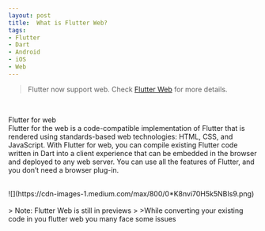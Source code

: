 ```yaml
---
layout: post
title:  What is Flutter Web?
tags:
- Flutter
- Dart
- Android
- iOS
- Web
---
```


> Flutter now support web. Check [Flutter Web](https://flutter.dev/web) for more details.
<br>
<p>Flutter for web<br>
Flutter for the web is a code-compatible implementation of Flutter that is rendered using standards-based web technologies: HTML, CSS, and JavaScript. With Flutter for web, you can compile existing Flutter code written in Dart into a client experience that can be embedded in the browser and deployed to any web server. You can use all the features of Flutter, and you don’t need a browser plug-in.</p>
<br>
![](https://cdn-images-1.medium.com/max/800/0*K8nvi70H5k5NBIs9.png)
<br>
<br>
> Note: Flutter Web is still in previews
>
>While converting your existing code in you flutter web you many face some issues


